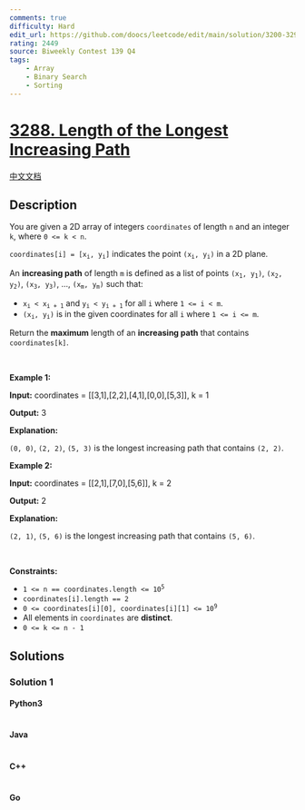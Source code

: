 ```yaml
---
comments: true
difficulty: Hard
edit_url: https://github.com/doocs/leetcode/edit/main/solution/3200-3299/3288.Length%20of%20the%20Longest%20Increasing%20Path/README_EN.md
rating: 2449
source: Biweekly Contest 139 Q4
tags:
    - Array
    - Binary Search
    - Sorting
---
```


<!-- problem:start -->

# [3288. Length of the Longest Increasing Path](https://leetcode.com/problems/length-of-the-longest-increasing-path)

[中文文档](/solution/3200-3299/3288.Length%20of%20the%20Longest%20Increasing%20Path/README.md)

## Description

<!-- description:start -->

<p>You are given a 2D array of integers <code>coordinates</code> of length <code>n</code> and an integer <code>k</code>, where <code>0 &lt;= k &lt; n</code>.</p>

<p><code>coordinates[i] = [x<sub>i</sub>, y<sub>i</sub>]</code> indicates the point <code>(x<sub>i</sub>, y<sub>i</sub>)</code> in a 2D plane.</p>

<p>An <strong>increasing path</strong> of length <code>m</code> is defined as a list of points <code>(x<sub>1</sub>, y<sub>1</sub>)</code>, <code>(x<sub>2</sub>, y<sub>2</sub>)</code>, <code>(x<sub>3</sub>, y<sub>3</sub>)</code>, ..., <code>(x<sub>m</sub>, y<sub>m</sub>)</code> such that:</p>

<ul>
	<li><code>x<sub>i</sub> &lt; x<sub>i + 1</sub></code> and <code>y<sub>i</sub> &lt; y<sub>i + 1</sub></code> for all <code>i</code> where <code>1 &lt;= i &lt; m</code>.</li>
	<li><code>(x<sub>i</sub>, y<sub>i</sub>)</code> is in the given coordinates for all <code>i</code> where <code>1 &lt;= i &lt;= m</code>.</li>
</ul>

<p>Return the <strong>maximum</strong> length of an <strong>increasing path</strong> that contains <code>coordinates[k]</code>.</p>

<p>&nbsp;</p>
<p><strong class="example">Example 1:</strong></p>

<div class="example-block">
<p><strong>Input:</strong> <span class="example-io">coordinates = [[3,1],[2,2],[4,1],[0,0],[5,3]], k = 1</span></p>

<p><strong>Output:</strong> <span class="example-io">3</span></p>

<p><strong>Explanation:</strong></p>

<p><code>(0, 0)</code>, <code>(2, 2)</code>, <code>(5, 3)</code><!-- notionvc: 082cee9e-4ce5-4ede-a09d-57001a72141d --> is the longest increasing path that contains <code>(2, 2)</code>.</p>
</div>

<p><strong class="example">Example 2:</strong></p>

<div class="example-block">
<p><strong>Input:</strong> <span class="example-io">coordinates = [[2,1],[7,0],[5,6]], k = 2</span></p>

<p><strong>Output:</strong> <span class="example-io">2</span></p>

<p><strong>Explanation:</strong></p>

<p><code>(2, 1)</code>, <code>(5, 6)</code> is the longest increasing path that contains <code>(5, 6)</code>.</p>
</div>

<p>&nbsp;</p>
<p><strong>Constraints:</strong></p>

<ul>
	<li><code>1 &lt;= n == coordinates.length &lt;= 10<sup>5</sup></code></li>
	<li><code>coordinates[i].length == 2</code></li>
	<li><code>0 &lt;= coordinates[i][0], coordinates[i][1] &lt;= 10<sup>9</sup></code></li>
	<li>All elements in <code>coordinates</code> are <strong>distinct</strong>.<!-- notionvc: 6e412fc2-f9dd-4ba2-b796-5e802a2b305a --><!-- notionvc: c2cf5618-fe99-4909-9b4c-e6b068be22a6 --></li>
	<li><code>0 &lt;= k &lt;= n - 1</code></li>
</ul>

<!-- description:end -->

## Solutions

<!-- solution:start -->

### Solution 1

<!-- tabs:start -->

#### Python3

```python

```

#### Java

```java

```

#### C++

```cpp

```

#### Go

```go

```

<!-- tabs:end -->

<!-- solution:end -->

<!-- problem:end -->
